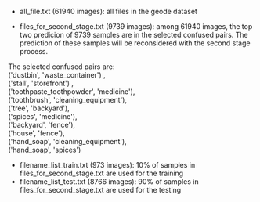 
- all_file.txt (61940 images): all files in the geode dataset
  
- files_for_second_stage.txt (9739 images): among 61940 images, the top two predicion of 9739 samples are in the selected confused pairs. The prediction of these samples will be reconsidered with the second stage process.

The selected confused pairs are:  
('dustbin', 'waste_container') ,  
('stall', 'storefront') ,  
('toothpaste_toothpowder', 'medicine'),  
('toothbrush', 'cleaning_equipment'),  
('tree', 'backyard'),   
('spices', 'medicine'),  
('backyard', 'fence'),  
('house', 'fence'),  
('hand_soap', 'cleaning_equipment'),  
('hand_soap', 'spices')  

- filename_list_train.txt (973 images): 10% of samples in files_for_second_stage.txt are used for the training  
- filename_list_test.txt (8766 images): 90% of samples in files_for_second_stage.txt are used for the testing

